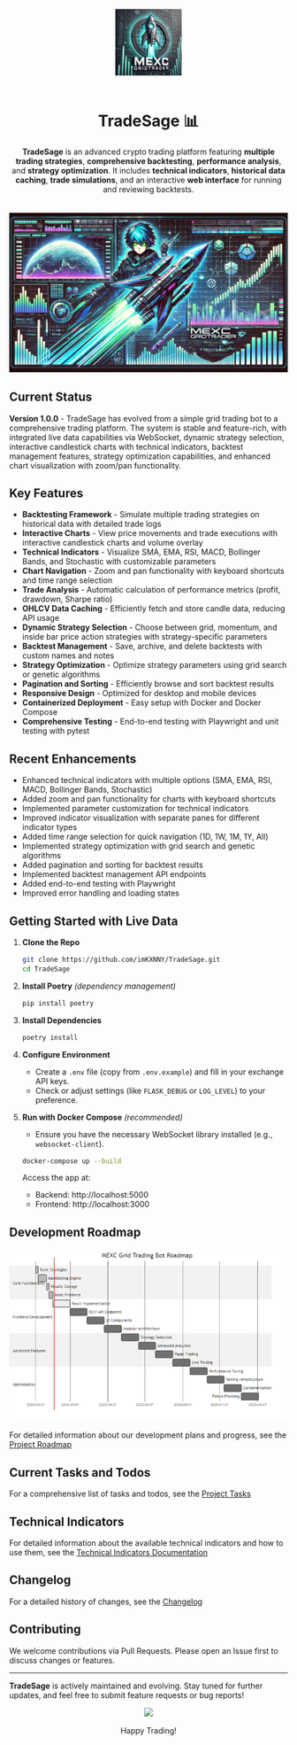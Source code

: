 <!-- HEADER SECTION -->
<div align="center">

  <!-- LOGO -->
  <img src="assets/logo.webp" alt="Logo" width="120" style="margin-bottom: 20px;" />

  <!-- PROJECT TITLE -->
  <h1>TradeSage 📊</h1>

  <!-- PROJECT DESCRIPTION -->
  <p>
    <strong>TradeSage</strong> is an advanced crypto trading platform featuring <strong>multiple trading strategies</strong>, <strong>comprehensive backtesting</strong>, <strong>performance analysis</strong>, and <strong>strategy optimization</strong>. It includes <strong>technical indicators</strong>, <strong>historical data caching</strong>, <strong>trade simulations</strong>, and an interactive <strong>web interface</strong> for running and reviewing backtests.
  </p>

  <img src="assets/banner.webp" alt="Banner" width="800" style="margin-top: 20px;" />

</div>

## Current Status
**Version 1.0.0** - TradeSage has evolved from a simple grid trading bot to a comprehensive trading platform. The system is stable and feature-rich, with integrated live data capabilities via WebSocket, dynamic strategy selection, interactive candlestick charts with technical indicators, backtest management features, strategy optimization capabilities, and enhanced chart visualization with zoom/pan functionality.


## Key Features
- **Backtesting Framework** - Simulate multiple trading strategies on historical data with detailed trade logs
- **Interactive Charts** - View price movements and trade executions with interactive candlestick charts and volume overlay
- **Technical Indicators** - Visualize SMA, EMA, RSI, MACD, Bollinger Bands, and Stochastic with customizable parameters
- **Chart Navigation** - Zoom and pan functionality with keyboard shortcuts and time range selection
- **Trade Analysis** - Automatic calculation of performance metrics (profit, drawdown, Sharpe ratio)
- **OHLCV Data Caching** - Efficiently fetch and store candle data, reducing API usage
- **Dynamic Strategy Selection** - Choose between grid, momentum, and inside bar price action strategies with strategy-specific parameters
- **Backtest Management** - Save, archive, and delete backtests with custom names and notes
- **Strategy Optimization** - Optimize strategy parameters using grid search or genetic algorithms
- **Pagination and Sorting** - Efficiently browse and sort backtest results
- **Responsive Design** - Optimized for desktop and mobile devices
- **Containerized Deployment** - Easy setup with Docker and Docker Compose
- **Comprehensive Testing** - End-to-end testing with Playwright and unit testing with pytest

## Recent Enhancements
- Enhanced technical indicators with multiple options (SMA, EMA, RSI, MACD, Bollinger Bands, Stochastic)
- Added zoom and pan functionality for charts with keyboard shortcuts
- Implemented parameter customization for technical indicators
- Improved indicator visualization with separate panes for different indicator types
- Added time range selection for quick navigation (1D, 1W, 1M, 1Y, All)
- Implemented strategy optimization with grid search and genetic algorithms
- Added pagination and sorting for backtest results
- Implemented backtest management API endpoints
- Added end-to-end testing with Playwright
- Improved error handling and loading states

## Getting Started with Live Data


1. **Clone the Repo**
   ```bash
   git clone https://github.com/imKXNNY/TradeSage.git
   cd TradeSage
   ```

2. **Install Poetry** *(dependency management)*
   ```bash
   pip install poetry
   ```

3. **Install Dependencies**
   ```bash
   poetry install
   ```

4. **Configure Environment**
   - Create a `.env` file (copy from `.env.example`) and fill in your exchange API keys.
   - Check or adjust settings (like `FLASK_DEBUG` or `LOG_LEVEL`) to your preference.

5. **Run with Docker Compose** *(recommended)*
   - Ensure you have the necessary WebSocket library installed (e.g., `websocket-client`).
   ```bash
   docker-compose up --build
   ```
   Access the app at:
   - Backend: http://localhost:5000
   - Frontend: http://localhost:3000

## Development Roadmap
![Roadmap Visual](assets/ROADMAP-MERMAID-1.png)

For detailed information about our development plans and progress, see the [Project Roadmap](docs/ROADMAP.md)

## Current Tasks and Todos
For a comprehensive list of tasks and todos, see the [Project Tasks](docs/TODO.md)

## Technical Indicators
For detailed information about the available technical indicators and how to use them, see the [Technical Indicators Documentation](docs/INDICATORS.md)

## Changelog
For a detailed history of changes, see the [Changelog](docs/CHANGELOG.md)

## Contributing
We welcome contributions via Pull Requests. Please open an Issue first to discuss changes or features.

---

**TradeSage** is actively maintained and evolving. Stay tuned for further updates, and feel free to submit feature requests or bug reports!

<p align="center">
  <a href="https://github.com/imKXNNY">
    <img src="https://img.shields.io/badge/Author-imKXNNY-blueviolet?style=for-the-badge&logo=github" />
  </a>
  <p align="center">Happy Trading!</p>
</p>
